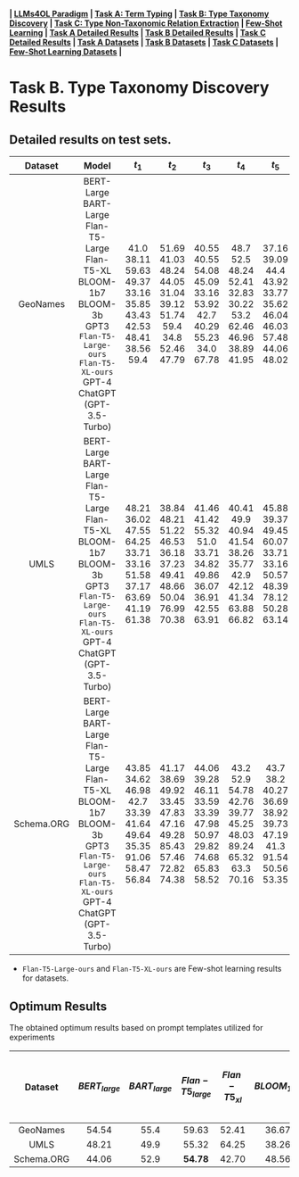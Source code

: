 
**| [LLMs4OL Paradigm](../../README.md#llms4ol-paradigm) | [Task A: Term Typing](../../TaskA/README.md) | [Task B: Type Taxonomy Discovery](../../TaskB/README.md) | [Task C: Type Non-Taxonomic Relation Extraction](../../TaskC/README.md) | [Few-Shot Learning](../../FSL/README.md) | [Task A Detailed Results](../../TaskA/results/readme.md) | [Task B Detailed Results](../../TaskB/results/readme.md) | [Task C Detailed Results](../../TaskC/results/readme.md) | [Task A Datasets](../../datasets/TaskA/README.md) | [Task B Datasets](../../datasets/TaskB/README.md) | [Task C Datasets](../../datasets/TaskC/README.md) | [Few-Shot Learning Datasets](../../datasets/FSL/README.md) |**



# Task B. Type Taxonomy Discovery Results

## Detailed results on test sets.

|  Dataset   |                                                                                     Model                                                                                      |                                  $t_1$                                   |                                   $t_2$                                    |                                 $t_3$                                  |                                    $t_4$                                     |                                 $t_5$                                  |                                  $t_6$                                  |                                   $t_7$                                   |                                  $t_8$                                  |
|:----------:|:------------------------------------------------------------------------------------------------------------------------------------------------------------------------------:|:------------------------------------------------------------------------:|:--------------------------------------------------------------------------:|:----------------------------------------------------------------------:|:----------------------------------------------------------------------------:|:----------------------------------------------------------------------:|:-----------------------------------------------------------------------:|:-------------------------------------------------------------------------:|:-----------------------------------------------------------------------:|
|  GeoNames  |         BERT-Large<br>BART-Large<br>Flan-T5-Large<br>Flan-T5-XL<br>BLOOM-1b7<br>BLOOM-3b<br>GPT3 <br>`Flan-T5-Large-ours`<br>`Flan-T5-XL-ours` <br> GPT-4 <br> ChatGPT (GPT-3.5-Turbo)         | 41.0<br>  38.11<br>  59.63<br>  49.37<br>  33.16<br>  35.85<br>  43.43<br>  42.53<br>  48.41<br>  38.56<br>  59.4 |51.69<br>  41.03<br>  48.24<br>  44.05<br>  31.04<br>  39.12<br>  51.74<br>  59.4<br>  34.8<br>  52.46<br>  47.79 |40.55<br>  40.55<br>  54.08<br>  45.09<br>  33.16<br>  53.92<br>  42.7<br>  40.29<br>  55.23<br>  34.0<br>  67.78 |48.7<br>  52.5<br>  48.24<br>  52.41<br>  32.83<br>  30.22<br>  53.2<br>  62.46<br>  46.96<br>  38.89<br>  41.95 |37.16<br>  39.09<br>  44.4<br>  43.92<br>  33.77<br>  35.62<br>  46.04<br>  46.03<br>  57.48<br>  44.06<br>  48.02 |41.07<br>  45.8<br>  51.3<br>  46.34<br>  33.53<br>  33.6<br>  52.56<br>  57.41<br>  36.29<br>  55.43<br>  51.72 |41.7<br>  36.67<br>  36.4<br>  49.98<br>  36.67<br>  48.26<br>  45.49<br>  42.49<br>  59.05<br>  33.78<br>  45.25 |54.54<br>  55.4<br>  38.44<br>  44.29<br>  32.92<br>  37.73<br>  52.62<br>  62.04<br>  49.26<br>  36.23<br>  43.86 |
|    UMLS    | BERT-Large<br>BART-Large<br>Flan-T5-Large<br>Flan-T5-XL<br>BLOOM-1b7<br>BLOOM-3b<br>GPT3 <br>`Flan-T5-Large-ours`<br>`Flan-T5-XL-ours` <br> GPT-4 <br> ChatGPT (GPT-3.5-Turbo) | 48.21<br>  36.02<br>  47.55<br>  64.25<br>  33.71<br>  33.16<br>  51.58<br>  37.17<br>  63.69<br>  41.19<br>  61.38 |38.84<br>  48.21<br>  51.22<br>  46.53<br>  36.18<br>  37.23<br>  49.41<br>  48.66<br>  50.04<br>  76.99<br>  70.38 |41.46<br>  41.42<br>  55.32<br>  51.0<br>  33.71<br>  34.82<br>  49.86<br>  36.07<br>  36.91<br>  42.55<br>  63.91 |40.41<br>  49.9<br>  40.94<br>  41.54<br>  38.26<br>  35.77<br>  42.9<br>  42.12<br>  41.34<br>  63.88<br>  66.82 |45.88<br>  39.37<br>  49.45<br>  60.07<br>  33.71<br>  33.16<br>  50.57<br>  48.39<br>  78.12<br>  50.28<br>  63.14 |40.91<br>  47.47<br>  50.87<br>  42.83<br>  35.89<br>  35.89<br>  46.07<br>  46.65<br>  50.12<br>  78.11<br>  67.27 |41.04<br>  42.39<br>  44.23<br>  51.25<br>  33.27<br>  33.05<br>  45.36<br>  53.42<br>  79.25<br>  36.59<br>  56.64 |42.92<br>  45.46<br>  42.9<br>  41.18<br>  33.6<br>  37.48<br>  46.72<br>  35.97<br>  39.27<br>  60.72<br>  64.41 |
| Schema.ORG |        BERT-Large<br>BART-Large<br>Flan-T5-Large<br>Flan-T5-XL<br>BLOOM-1b7<br>BLOOM-3b<br>GPT3  <br>`Flan-T5-Large-ours`<br>`Flan-T5-XL-ours` <br> GPT-4 <br> ChatGPT (GPT-3.5-Turbo)         | 43.85<br>  34.62<br>  46.98<br>  42.7<br>  33.39<br>  41.64<br>  49.64<br>  35.35<br>  91.06<br>  58.47<br>  56.84 |41.17<br>  38.69<br>  49.92<br>  33.45<br>  47.83<br>  47.16<br>  49.28<br>  85.43<br>  57.46<br>  72.82<br>  74.38 |44.06<br>  39.28<br>  46.11<br>  33.59<br>  33.39<br>  47.98<br>  50.97<br>  29.82<br>  74.68<br>  65.83<br>  58.52 |43.2<br>  52.9<br>  54.78<br>  42.76<br>  39.77<br>  45.25<br>  48.03<br>  89.24<br>  65.32<br>  63.3<br>  70.16 |43.7<br>  38.2<br>  40.27<br>  36.69<br>  38.92<br>  39.73<br>  47.19<br>  41.3<br>  91.54<br>  50.56<br>  53.35 |40.05<br>  41.17<br>  54.47<br>  34.04<br>  48.56<br>  40.75<br>  48.63<br>  91.68<br>  50.63<br>  74.24<br>  72.35 |42.15<br>  43.26<br>  42.06<br>  33.75<br>  44.35<br>  51.28<br>  48.87<br>  42.46<br>  91.7<br>  57.45<br>  54.16 |43.72<br>  42.74<br>  47.93<br>  36.45<br>  39.57<br>  48.73<br>  49.48<br>  56.39<br>  33.33<br>  63.69<br>  71.03 |

* `Flan-T5-Large-ours` and `Flan-T5-XL-ours` are Few-shot learning results for datasets.


## Optimum Results
The obtained optimum results based on prompt templates utilized for experiments

|  Dataset   | $BERT_{large}$ | $BART_{large}$ | $Flan-T5_{large}$ | $Flan-T5_{xl}$ | $BLOOM_{1b7}$ | $BLOOM_{3b7}$ | $GPT3$ | $Flan-T5-Large-ours$ | $Flan-T5-XL-ours$ | $GPT-4$ | $ChatGPT (GPT-3.5-Turbo)$ |
|:----------:|:--------------:|:--------------:|:-----------------:|:--------------:|:-------------:|:-------------:|:------:|:--------------------:|:-----------------:|:-----------------:|:-------------------------:|
|  GeoNames  |    54.54       |     55.4       |       59.63       |     52.41      |   36.67       |     48.26     | 53.2   |      **62.46**       |       59.05       |55.43|           67.78           |
|    UMLS    |     48.21      |      49.9      |       55.32       |     64.25      |     38.26     |     37.48     | 51.58  |        53.42         |     **79.25**     |78.11|           70.38           |
| Schema.ORG |     44.06      |      52.9      |     **54.78**     |     42.70      |     48.56     |   51.28       | 50.97  |        91.68         |     **91.70**     |74.24|           74.38           |
